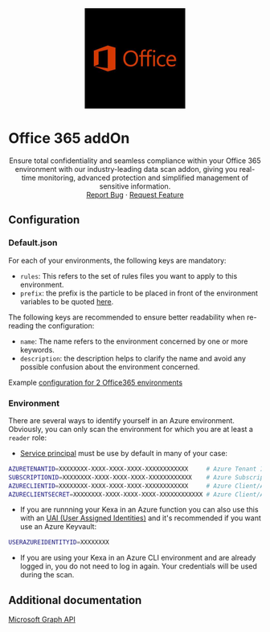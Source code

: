 <div align="center">
    <a href="https://www.kexa.io/addOn/o365">
        <img src="../../images/office-icon.png" alt="Logo" width="200"/>
    </a>
</div>

# Office 365 addOn

<div>
  <p align="center">
    Ensure total confidentiality and seamless compliance within your Office 365 environment with our industry-leading data scan addon, giving you real-time monitoring, advanced protection and simplified management of sensitive information.
    <br />
    <a href="https://github.com/kexa-io/Kexa/issues">Report Bug</a>
    ·
    <a href="https://github.com/kexa-io/Kexa/issues">Request Feature</a>
  </p>
</div>

## Configuration

### Default.json

For each of your environments, the following keys are mandatory:

- `rules`: This refers to the set of rules files you want to apply to this environment.
- `prefix`: the prefix is the particle to be placed in front of the environment variables to be quoted [here](#environment).

The following keys are recommended to ensure better readability when re-reading the configuration:

- `name`: The name refers to the environment concerned by one or more keywords.
- `description`: the description helps to clarify the name and avoid any possible confusion about the environment concerned.

Example [configuration for 2 Office365 environments](../../config/demo/o365.default.json)

### Environment

There are several ways to identify yourself in an Azure environment. Obviously, you can only scan the environment for which you are at least a `reader` role:

- [Service principal](https://learn.microsoft.com/en-us/azure/active-directory/develop/howto-create-service-principal-portal) must be use by default in many of your case:

```bash
AZURETENANTID=XXXXXXXX-XXXX-XXXX-XXXX-XXXXXXXXXXXX     # Azure Tenant ID
SUBSCRIPTIONID=XXXXXXXX-XXXX-XXXX-XXXX-XXXXXXXXXXXX    # Azure Subscription ID
AZURECLIENTID=XXXXXXXX-XXXX-XXXX-XXXX-XXXXXXXXXXXX     # Azure Client/Application ID
AZURECLIENTSECRET=XXXXXXXX-XXXX-XXXX-XXXX-XXXXXXXXXXXX # Azure Client/Application Secret
```

- If you are runnning your Kexa in an Azure function you can also use this with an [UAI (User Assigned Identities)](https://learn.microsoft.com/en-us/azure/active-directory/workload-identities/workload-identity-federation-create-trust-user-assigned-managed-identity) and it's recommended if you want use an Azure Keyvault:

```bash
USERAZUREIDENTITYID=XXXXXXXX
```

- If you are using your Kexa in an Azure CLI environment and are already logged in, you do not need to log in again. Your credentials will be used during the scan.

## Additional documentation

[Microsoft Graph API](https://learn.microsoft.com/en-us/graph/api/overview?view=graph-rest-1.0)

